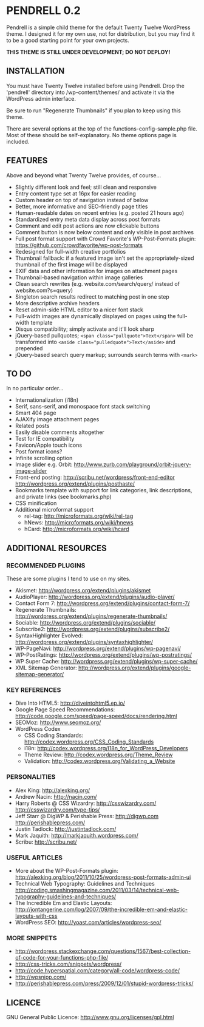 # PENDRELL 0.2

Pendrell is a simple child theme for the default Twenty Twelve WordPress theme. I designed it for my own use, not for distribution, but you may find it to be a good starting point for your own projects.

**THIS THEME IS STILL UNDER DEVELOPMENT; DO NOT DEPLOY!**

## INSTALLATION

You must have Twenty Twelve installed before using Pendrell. Drop the 'pendrell' directory into /wp-content/themes/ and activate it via the WordPress admin interface.

Be sure to run "Regenerate Thumbnails" if you plan to keep using this theme.

There are several options at the top of the functions-config-sample.php file. Most of these should be self-explanatory. No theme options page is included.

## FEATURES

Above and beyond what Twenty Twelve provides, of course...

* Slightly different look and feel; still clean and responsive
* Entry content type set at 16px for easier reading
* Custom header on top of navigation instead of below
* Better, more informative and SEO-friendly page titles
* Human-readable dates on recent entries (e.g. posted 21 hours ago)
* Standardized entry meta data display across post formats
* Comment and edit post actions are now clickable buttons
* Comment button is now below content and only visible in post archives
* Full post format support with Crowd Favorite's WP-Post-Formats plugin: https://github.com/crowdfavorite/wp-post-formats
* Redesigned for full-width creative portfolios
* Thumbnail fallback: if a featured image isn't set the appropriately-sized thumbnail of the first image will be displayed
* EXIF data and other information for images on attachment pages
* Thumbnail-based navigation within image galleries
* Clean search rewrites (e.g. website.com/search/query/ instead of website.com?s=query)
* Singleton search results redirect to matching post in one step
* More descriptive archive headers
* Reset admin-side HTML editor to a nicer font stack
* Full-width images are dynamically displayed on pages using the full-width template
* Disqus compatibility; simply activate and it'll look sharp
* jQuery-based pullquotes; `<span class="pullquote">Text</span>` will be transformed into `<aside class="pulledquote">Text</aside>` and prepended
* jQuery-based search query markup; surrounds search terms with `<mark>`

## TO DO

In no particular order...

* Internationalization (i18n)
* Serif, sans-serif, and monospace font stack switching
* Smart 404 page
* AJAXify image attachment pages
* Related posts
* Easily disable comments altogether
* Test for IE compatibility
* Favicon/Apple touch icons
* Post format icons?
* Infinite scrolling option
* Image slider e.g. Orbit: http://www.zurb.com/playground/orbit-jquery-image-slider
* Front-end posting: http://scribu.net/wordpress/front-end-editor http://wordpress.org/extend/plugins/posthaste/
* Bookmarks template with support for link categories, link descriptions, and private links (see bookmarks.php)
* CSS minification
* Additional microformat support
    * rel-tag: http://microformats.org/wiki/rel-tag
    * hNews: http://microformats.org/wiki/hnews
    * hCard: http://microformats.org/wiki/hcard

## ADDITIONAL RESOURCES

### RECOMMENDED PLUGINS

These are some plugins I tend to use on my sites.

* Akismet: http://wordpress.org/extend/plugins/akismet
* AudioPlayer: http://wordpress.org/extend/plugins/audio-player/
* Contact Form 7: http://wordpress.org/extend/plugins/contact-form-7/
* Regenerate Thumbnails: http://wordpress.org/extend/plugins/regenerate-thumbnails/
* Sociable: http://wordpress.org/extend/plugins/sociable/
* Subscribe2: http://wordpress.org/extend/plugins/subscribe2/
* SyntaxHighlighter Evolved: http://wordpress.org/extend/plugins/syntaxhighlighter/
* WP-PageNavi: http://wordpress.org/extend/plugins/wp-pagenavi/
* WP-PostRatings: http://wordpress.org/extend/plugins/wp-postratings/
* WP Super Cache: http://wordpress.org/extend/plugins/wp-super-cache/
* XML Sitemap Generator: http://wordpress.org/extend/plugins/google-sitemap-generator/

### KEY REFERENCES

* Dive Into HTML5: http://diveintohtml5.ep.io/
* Google Page Speed Recommendations: http://code.google.com/speed/page-speed/docs/rendering.html
* SEOMoz: http://www.seomoz.org/
* WordPress Codex
    * CSS Coding Standards: http://codex.wordpress.org/CSS_Coding_Standards
    * i18n: http://codex.wordpress.org/I18n_for_WordPress_Developers
    * Theme Review: http://codex.wordpress.org/Theme_Review
    * Validation: http://codex.wordpress.org/Validating_a_Website

### PERSONALITIES

* Alex King: http://alexking.org/
* Andrew Nacin: http://nacin.com/
* Harry Roberts @ CSS Wizardry: http://csswizardry.com/ http://csswizardry.com/type-tips/
* Jeff Starr @ DigWP & Perishable Press: http://digwp.com http://perishablepress.com/
* Justin Tadlock: http://justintadlock.com/
* Mark Jaquith: http://markjaquith.wordpress.com/
* Scribu: http://scribu.net/

### USEFUL ARTICLES

* More about the WP-Post-Formats plugin: http://alexking.org/blog/2011/10/25/wordpress-post-formats-admin-ui
* Technical Web Typography: Guidelines and Techniques http://coding.smashingmagazine.com/2011/03/14/technical-web-typography-guidelines-and-techniques/
* The Incredible Em and Elastic Layouts: http://jontangerine.com/log/2007/09/the-incredible-em-and-elastic-layouts-with-css
* WordPress SEO: http://yoast.com/articles/wordpress-seo/

### MORE SNIPPETS

* http://wordpress.stackexchange.com/questions/1567/best-collection-of-code-for-your-functions-php-file/
* http://css-tricks.com/snippets/wordpress/
* http://code.hyperspatial.com/category/all-code/wordpress-code/
* http://wpsnipp.com/
* http://perishablepress.com/press/2009/12/01/stupid-wordpress-tricks/

## LICENCE

GNU General Public Licence: http://www.gnu.org/licenses/gpl.html
